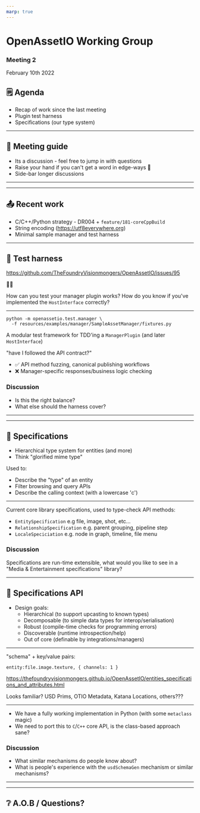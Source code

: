 ```yaml
---
marp: true
---
```


# OpenAssetIO Working Group

### Meeting 2

February 10th 2022

## 🗒 Agenda

- Recap of work since the last meeting
- Plugin test harness
- Specifications (our type system)

---

## 🤚 Meeting guide

- Its a discussion - feel free to jump in with questions
- Raise your hand if you can't get a word in edge-ways 👀
- Side-bar longer discussions

---
---

## 📤 Recent work

- C/C++/Python strategy - DR004 + `feature/181-coreCppBuild`
- String encoding (https://utf8everywhere.org)
- Minimal sample manager and test harness

---

## 🧪 Test harness

https://github.com/TheFoundryVisionmongers/OpenAssetIO/issues/95

🐓🥚

How can you test your manager plugin works?
How do you know if you've implemented the `HostInterface` correctly?

---

```
python -m openassetio.test.manager \
  -f resources/examples/manager/SampleAssetManager/fixtures.py
```

A modular test framework for TDD'ing a `ManagerPlugin` (and later `HostInterface`)

 "have I followed the API contract?"

- ✅ API method fuzzing, canonical publishing workflows
- ❌ Manager-specific responses/business logic checking

### Discussion

- Is this the right balance?
- What else should the harness cover?

---
---

## 🔩 Specifications

- Hierarchical type system for entities (and more)
- Think "glorified mime type"

Used to:

- Describe the "type" of an entity
- Filter browsing and query APIs
- Describe the calling context (with a lowercase 'c')

---

Current core library specifications, used to type-check API methods:

- `EntitySpecification` e.g file, image, shot, etc...
- `RelationshipSpecification`  e.g. parent grouping, pipeline step
- `LocaleSpeciciation` e.g. node in graph, timeline, file menu

### Discussion

Specifications are run-time extensible, what would you like to see in
a "Media & Entertainment specifications" library?

---

## 🔩 Specifications API

- Design goals:
  - Hierarchical (to support upcasting to known types)
  - Decomposable (to simple data types for interop/serialisation)
  - Robust (compile-time checks for programming errors)
  - Discoverable (runtime introspection/help)
  - Out of core (definable by integrations/managers)

---

"schema" + key/value pairs:
```
entity:file.image.texture, { channels: 1 }
```

https://thefoundryvisionmongers.github.io/OpenAssetIO/entities_specifications_and_attributes.html

Looks familiar? USD Prims, OTIO Metadata, Katana Locations, others???

---

- We have a fully working implementation in Python (with some `metaclass` magic)
- We need to port this to `C`/`C++` core API, is the class-based approach sane?


### Discussion
- What similar mechanisms do people know about?
- What is people's experience with the `usdSchemaGen` mechanism or similar mechanisms?

---
---

## ❔ A.O.B / Questions?